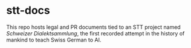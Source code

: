 # stt-docs
This repo hosts legal and PR documents tied to an STT project named *Schweizer Dialektsammlung*, the first recorded attempt in the history of mankind to teach Swiss German to AI.
